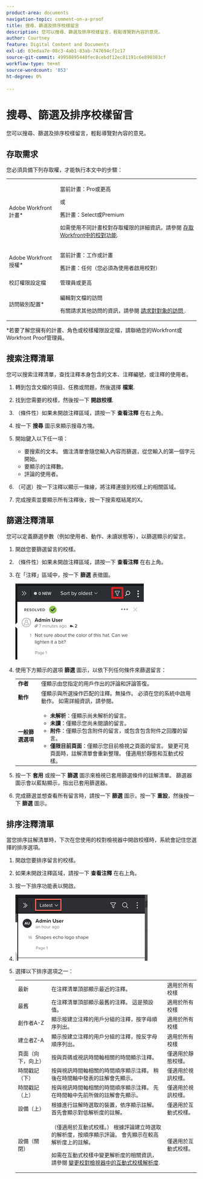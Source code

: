 ```yaml
---
product-area: documents
navigation-topic: comment-on-a-proof
title: 搜尋、篩選及排序校樣留言
description: 您可以搜尋、篩選及排序校樣留言，輕鬆導覽對內容的意見。
author: Courtney
feature: Digital Content and Documents
exl-id: 03edaa7e-08c3-4ab1-83ab-747694cf1c17
source-git-commit: 49950895440fec8cebdf12ec81191c6e890383cf
workflow-type: tm+mt
source-wordcount: '853'
ht-degree: 0%

---
```


# 搜尋、篩選及排序校樣留言

您可以搜尋、篩選及排序校樣留言，輕鬆導覽對內容的意見。

## 存取需求

您必須具備下列存取權，才能執行本文中的步驟：

<table style="table-layout:auto"> 
 <col> 
 <col> 
 <tbody> 
  <tr> 
   <td role="rowheader">Adobe Workfront計畫*</td> 
   <td> <p>當前計畫：Pro或更高</p> <p>或</p> <p>舊計畫：Select或Premium</p> <p>如需使用不同計畫校對存取權限的詳細資訊，請參閱 <a href="/help/quicksilver/administration-and-setup/manage-workfront/configure-proofing/access-to-proofing-functionality.md" class="MCXref xref">存取Workfront中的校對功能</a>.</p> </td> 
  </tr> 
  <tr> 
   <td role="rowheader">Adobe Workfront授權*</td> 
   <td> <p>當前計畫：工作或計畫</p> <p>舊計畫：任何（您必須為使用者啟用校對）</p> </td> 
  </tr> 
  <tr> 
   <td role="rowheader">校訂權限設定檔 </td> 
   <td>管理員或更高</td> 
  </tr> 
  <tr> 
   <td role="rowheader">訪問級別配置*</td> 
   <td> <p>編輯對文檔的訪問</p> <p>有關請求其他訪問的資訊，請參閱 <a href="../../../../workfront-basics/grant-and-request-access-to-objects/request-access.md" class="MCXref xref">請求對對象的訪問 </a>.</p> </td> 
  </tr> 
 </tbody> 
</table>

&#42;若要了解您擁有的計畫、角色或校樣權限設定檔，請聯絡您的Workfront或Workfront Proof管理員。

## 搜索注釋清單

您可以搜索注釋清單，查找注釋本身包含的文本、注釋編號，或注釋的使用者。

1. 轉到包含文檔的項目、任務或問題，然後選擇 **檔案**.
1. 找到您需要的校樣，然後按一下 **開啟校樣**.

1. （條件性）如果未開啟注釋區域，請按一下 **查看注釋** 在右上角。
1. 按一下 **搜尋** 圖示來顯示搜尋方塊。

1. 開始鍵入以下任一項：

   * 要搜索的文本。 備注清單會隨您輸入內容而篩選，從您輸入的第一個字元開始。
   * 要顯示的注釋數。
   * 評論的使用者。

1. （可選）按一下注釋以顯示一條線，將注釋連接到校樣上的相關區域。
1. 完成搜索並要顯示所有注釋後，按一下搜索框結尾的X。

## 篩選注釋清單

您可以定義篩選參數（例如使用者、動作、未讀狀態等），以篩選顯示的留言。

1. 開啟您要篩選留言的校樣。
1. （條件性）如果未開啟注釋區域，請按一下 **查看注釋** 在右上角。
1. 在「注釋」區域中，按一下 **篩選** 表徵圖。

   ![proof_comment_filter.png](assets/proof-comment-filter.png)

1. 使用下方顯示的選項 **篩選** 圖示，以依下列任何條件來篩選留言：

   <table style="table-layout:auto"> 
    <col> 
    <col> 
    <tbody> 
     <tr> 
      <td role="rowheader"><strong>作者</strong> </td> 
      <td>僅顯示由您指定的用戶作出的評論和評論答復。 </td> 
     </tr> 
     <tr> 
      <td role="rowheader"><strong>動作</strong> </td> 
      <td>僅顯示與所選操作匹配的注釋。無操作。 必須在您的系統中啟用動作。 如需詳細資訊，請參閱。<!--
        &nbsp;
       --></td> 
     </tr> 
     <tr> 
      <td role="rowheader"><strong>一般篩選選項</strong> </td> 
      <td> 
       <ul> 
        <li><strong>未解析</strong>：僅顯示尚未解析的留言。 </li> 
        <li><strong>未讀</strong>：僅顯示您尚未閱讀的留言。 </li> 
        <li><strong>附件</strong>：僅顯示包含附件的留言，或包含包含附件之回覆的留言。</li> 
        <li><strong>僅限目前頁面</strong>：僅顯示您目前檢視之頁面的留言。 變更可見頁面時，註解清單會重新整理。 僅適用於靜態和互動式校樣。</li> 
       </ul> </td> 
     </tr> 
    </tbody> 
   </table>

1. 按一下 **套用** 或按一下 **篩選** 圖示來檢視已套用篩選條件的註解清單。 篩選器圖示會以藍點顯示，指出已套用篩選器。

1. 完成篩選並想查看所有留言時，請按一下 **篩選** 圖示，按一下 **重設**，然後按一下 **篩選** 圖示。

## 排序注釋清單

當您排序註解清單時，下次在您使用的校對檢視器中開啟校樣時，系統會記住您選擇的排序選項。

1. 開啟您要排序留言的校樣。
1. 如果未開啟注釋區域，請按一下 **查看注釋** 在右上角。

1. 按一下排序功能表以開啟。
1. ![](assets/mceclip3.png)

1. 選擇以下排序選項之一：

   <table style="table-layout:auto"> 
    <col> 
    <col> 
    <col> 
    <tbody> 
     <tr> 
      <td role="rowheader">最新</td> 
      <td>在注釋清單頂部顯示最近的注釋。</td> 
      <td>適用於所有校樣</td> 
     </tr> 
     <tr> 
      <td role="rowheader">最舊</td> 
      <td>在注釋清單頂部顯示最舊的注釋。 這是預設值。 </td> 
      <td>適用於所有校樣</td> 
     </tr> 
     <tr> 
      <td role="rowheader">創作者A-Z</td> 
      <td>顯示按建立注釋的用戶分組的注釋，按字母順序列出。</td> 
      <td>適用於所有校樣</td> 
     </tr> 
     <tr> 
      <td role="rowheader">建立者Z-A</td> 
      <td>顯示按建立注釋的用戶分組的注釋，按反字母順序列出。</td> 
      <td>適用於所有校樣</td> 
     </tr> 
     <tr> 
      <td role="rowheader">頁面（向下，向上）</td> 
      <td>按與頁碼或視訊時間軸相關的時間顯示注釋。 </td> 
      <td>僅適用於靜態校樣。</td> 
     </tr> 
     <tr> 
      <td role="rowheader">時間戳記（下）</td> 
      <td>按與視訊時間軸相關的時間順序顯示注釋。 稍後在時間軸中發表的註解會先顯示。 </td> 
      <td>僅適用於視訊校樣。</td> 
     </tr> 
     <tr> 
      <td role="rowheader">時間戳記（上）</td> 
      <td>按與視訊時間軸相關的時間順序顯示注釋。 先在時間軸中先前所做的註解會先顯示。 </td> 
      <td>僅適用於視訊校樣。</td> 
     </tr> 
     <tr> 
      <td role="rowheader">設備（上）</td> 
      <td>根據進行註解時選取的裝置，依序顯示註解。 首先會顯示對低解析度的註解。</td> 
      <td>僅適用於互動式校樣。</td> 
     </tr> 
     <tr> 
      <td role="rowheader">設備（關閉）</td> 
      <td> <p>（僅適用於互動式校樣。） 根據評論建立時選取的解析度，按順序顯示評論。 會先顯示在較高解析度上的註解。</p> <p>如需在互動式校樣中變更解析度的相關資訊，請參閱 <a href="../../../../review-and-approve-work/proofing/reviewing-proofs-within-workfront/review-a-proof/view-interactive-content-as-it-appears-in-device.md" class="MCXref xref">變更校對檢視器中的互動式校樣解析度</a>.</p> </td> 
      <td>僅適用於互動式校樣。</td> 
     </tr> 
    </tbody> 
   </table>
